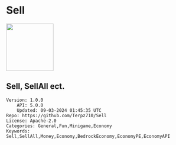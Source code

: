 # Sell
<img src="https://raw.githubusercontent.com/Terpz710/Sell/407192c77bb154be833918c2c6cf06448212c247/icon.png" width="128" height="128" />

## Sell, SellAll ect.
```properties
Version: 1.0.0
    API: 5.0.0
    Updated: 09-03-2024 01:45:35 UTC
Repo: https://github.com/Terpz710/Sell
License: Apache-2.0
Categories: General,Fun,Minigame,Economy
Keywords: Sell,SellAll,Money,Economy,BedrockEconomy,EconomyPE,EconomyAPI
```